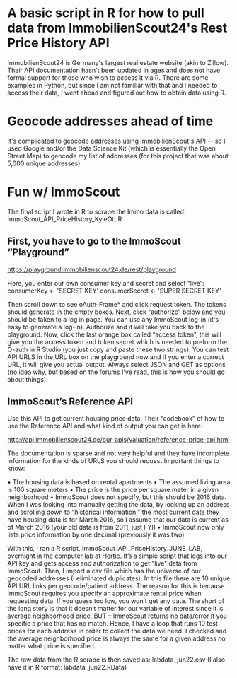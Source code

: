 # A basic script in R for how to pull data from ImmobilienScout24's Rest Price History API
ImmobilienScout24 is Germany's largest real estate website (akin to Zillow). Their API documentation hasn't been updated in ages and does not have formal support for those who wish to access it via R. There are some examples in Python, but since I am not familiar with that and I needed to access their data, I went ahead and figured out how to obtain data using R.

# Geocode addresses ahead of time

It's complicated to geocode addresses using ImmobilienScout's API -- so I used Google and/or the Data Science Kit (which is essentially the Open Street Map) to geocode my list of addresses (for this project that was about 5,000 unique addresses).

# Fun w/ ImmoScout

The final script I wrote in R to scrape the Immo data is called:
ImmoScout_API_PriceHistory_KyleOtt.R

## First, you have to go to the ImmoScout “Playground”
https://playground.immobilienscout24.de/rest/playground

Here, you enter our own consumer key and secret and select “live”:
consumerKey    <- 'SECRET KEY'
consumerSecret <- 'SUPER SECRET KEY'

Then scroll down to see oAuth-Frame* and click request token. The tokens should generate in the empty boxes. Next, click “authorize” below and you should be taken to a log in page. You can use any ImmoScout log-in (it's easy to generate a log-in). Authorize and it will take you back to the playground. Now, click the last orange box called “access token”, this will give you the access token and token secret which is needed to preform the O-auth in R Studio (you just copy and paste these two strings). You can test API URLS in the URL box on the playground now and if you enter a correct URL, it will give you actual output. Always select JSON and GET as options (no idea why, but based on the forums I've read, this is how you should go about things).

## ImmoScout’s Reference API 

Use this API to get current housing price data. Their “codebook” of how to use the Reference API and what kind of output you can get is here:

http://api.immobilienscout24.de/our-apis/valuation/reference-price-api.html

The documentation is sparse and not very helpful and they have incomplete information for the kinds of URLS you should request Important things to know:

•	The housing data is based on rental apartments
•	The assumed living area is 100 square meters
•	The price is the price per square meter in a given neighborhood
•	ImmoScout does not specify, but this should be 2016 data. When I was looking into manually getting the data, by looking up an address and scrolling down to “historical information,” the most current date they have housing data is for March 2016, so I assume that our data is current as of March 2016 (your old data is from 2011, just FYI)
•	ImmoScout now only lists price information by one decimal (previously it was two)

With this, I ran a R script, ImmoScout_API_PriceHistory_JUNE_LAB, overnight in the computer lab at Hertie. It’s a simple script that logs into our API key and gets access and authorization to get “live” data from ImmoScout. Then, I import a csv file which has the universe of our geocoded addresses (I eliminated duplicates). In this file there are 10 unique API URL links per geocode/patient address. The reason for this is because ImmoScout requires you specify an approximate rental price when requesting data. If you guess too low, you won’t get any data. The short of the long story is that it doesn’t matter for our variable of interest since it is average neighborhood price, BUT – ImmoScout returns no data/error if you specific a price that has no match. Hence, I have a loop that runs 10 test prices for each address in order to collect the data we need. I checked and the average neighborhood price is always the same for a given address no matter what price is specified.

The raw data from the R scrape is then saved as: labdata_jun22.csv (I also have it in R format: labdata_jun22.RData)
